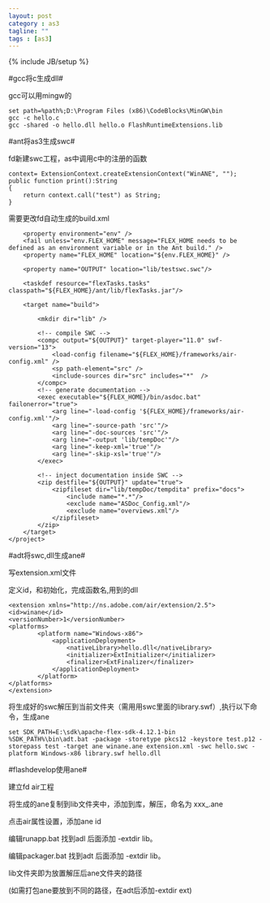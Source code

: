 ```yaml
---
layout: post
category : as3
tagline: ""
tags : [as3]
---
```

{% include JB/setup %}

#gcc将c生成dll#

gcc可以用mingw的

	set path=%path%;D:\Program Files (x86)\CodeBlocks\MinGW\bin
	gcc -c hello.c
	gcc -shared -o hello.dll hello.o FlashRuntimeExtensions.lib
	
#ant将as3生成swc#

fd新建swc工程，as中调用c中的注册的函数

	context= ExtensionContext.createExtensionContext("WinANE", ""); 
	public function print():String
	{
		return context.call("test") as String;
	} 

需要更改fd自动生成的build.xml
	<project name="testswc" default="build">
	
		<property environment="env" />
		<fail unless="env.FLEX_HOME" message="FLEX_HOME needs to be defined as an environment variable or in the Ant build." />
		<property name="FLEX_HOME" location="${env.FLEX_HOME}" />
		
		<property name="OUTPUT" location="lib/testswc.swc"/>
	
		<taskdef resource="flexTasks.tasks" classpath="${FLEX_HOME}/ant/lib/flexTasks.jar"/>
	
		<target name="build">
	
			<mkdir dir="lib" />
	
			<!-- compile SWC -->
			<compc output="${OUTPUT}" target-player="11.0" swf-version="13">
				<load-config filename="${FLEX_HOME}/frameworks/air-config.xml" />
				<sp path-element="src" />
				<include-sources dir="src" includes="*"  />
			</compc>
			<!-- generate documentation -->
			<exec executable="${FLEX_HOME}/bin/asdoc.bat" failonerror="true">
				<arg line="-load-config '${FLEX_HOME}/frameworks/air-config.xml'"/>
				<arg line="-source-path 'src'"/>
				<arg line="-doc-sources 'src'"/>
				<arg line="-output 'lib/tempDoc'"/>
				<arg line="-keep-xml='true'"/>
				<arg line="-skip-xsl='true'"/>
			</exec>
	
			<!-- inject documentation inside SWC -->
			<zip destfile="${OUTPUT}" update="true">
				<zipfileset dir="lib/tempDoc/tempdita" prefix="docs">
					<include name="*.*"/>
					<exclude name="ASDoc_Config.xml"/>
					<exclude name="overviews.xml"/>
				</zipfileset>
			</zip>
		</target>
	</project>
	
#adt将swc,dll生成ane#

写extension.xml文件

定义id，和初始化，完成函数名,用到的dll

	<extension xmlns="http://ns.adobe.com/air/extension/2.5">
	<id>winane</id>
	<versionNumber>1</versionNumber>
	<platforms>
			<platform name="Windows-x86">
				<applicationDeployment>
					<nativeLibrary>hello.dll</nativeLibrary>
					<initializer>ExtInitializer</initializer>
					<finalizer>ExtFinalizer</finalizer>
				</applicationDeployment>
			</platform>
	</platforms>
	</extension>

将生成好的swc解压到当前文件夹（需用用swc里面的library.swf）,执行以下命令，生成ane

	set SDK_PATH=E:\sdk\apache-flex-sdk-4.12.1-bin
	%SDK_PATH%\bin\adt.bat -package -storetype pkcs12 -keystore test.p12 -storepass test -target ane winane.ane extension.xml -swc hello.swc -platform Windows-x86 library.swf hello.dll

#flashdevelop使用ane#

建立fd air工程

将生成的ane复制到lib文件夹中，添加到库，解压，命名为 xxx_.ane

点击air属性设置，添加ane id

编辑runapp.bat 找到adl 后面添加 -extdir lib。

编辑packager.bat 找到adt 后面添加 -extdir lib。

lib文件夹即为放置解压后ane文件夹的路径

(如需打包ane要放到不同的路径，在adt后添加-extdir ext)
